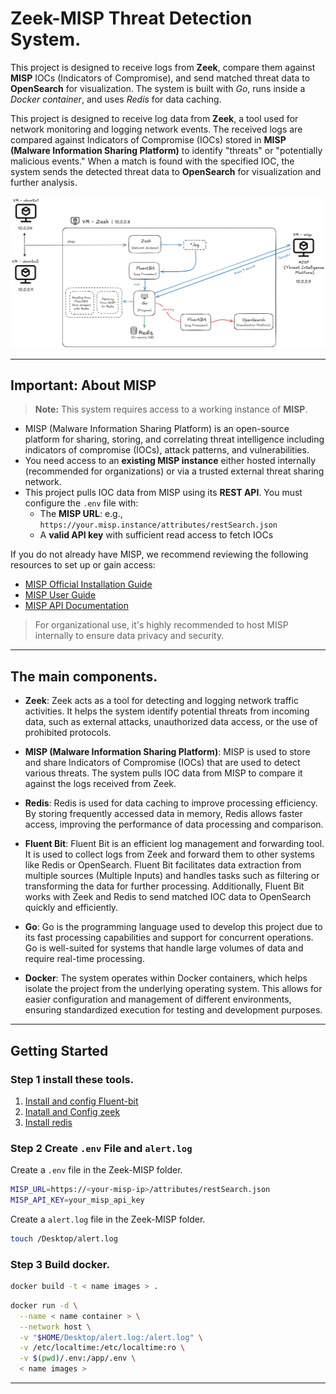 # Zeek-MISP Threat Detection System.

This project is designed to receive logs from **Zeek**, compare them against **MISP** IOCs (Indicators of Compromise), and send matched threat data to **OpenSearch** for visualization. The system is built with *Go*, runs inside a *Docker container*, and uses *Redis* for data caching.

This project is designed to receive log data from **Zeek**, a tool used for network monitoring and logging network events. The received logs are compared against Indicators of Compromise (IOCs) stored in **MISP (Malware Information Sharing Platform)** to identify "threats" or "potentially malicious events." When a match is found with the specified IOC, the system sends the detected threat data to **OpenSearch** for visualization and further analysis.


![Alt text](Diagram.jpg)

---

## Important: About MISP

> **Note:** This system requires access to a working instance of **MISP**.

- MISP (Malware Information Sharing Platform) is an open-source platform for sharing, storing, and correlating threat intelligence including indicators of compromise (IOCs), attack patterns, and vulnerabilities.
- You need access to an **existing MISP instance** either hosted internally (recommended for organizations) or via a trusted external threat sharing network.
- This project pulls IOC data from MISP using its **REST API**. You must configure the `.env` file with:
  - The **MISP URL**: e.g., `https://your.misp.instance/attributes/restSearch.json`
  - A **valid API key** with sufficient read access to fetch IOCs

If you do not already have MISP, we recommend reviewing the following resources to set up or gain access:

- [MISP Official Installation Guide](https://misp.github.io/MISP/)
- [MISP User Guide](https://www.circl.lu/doc/misp/)
- [MISP API Documentation](https://www.circl.lu/doc/misp/feed-misp/)

>  For organizational use, it's highly recommended to host MISP internally to ensure data privacy and security.

---

## The main components.

* **Zeek**: Zeek acts as a tool for detecting and logging network traffic activities. It helps the system identify potential threats from incoming data, such as external attacks, unauthorized data access, or the use of prohibited protocols.

* **MISP (Malware Information Sharing Platform)**: MISP is used to store and share Indicators of Compromise (IOCs) that are used to detect various threats. The system pulls IOC data from MISP to compare it against the logs received from Zeek.

* **Redis**: Redis is used for data caching to improve processing efficiency. By storing frequently accessed data in memory, Redis allows faster access, improving the performance of data processing and comparison.

* **Fluent Bit**: Fluent Bit is an efficient log management and forwarding tool. It is used to collect logs from Zeek and forward them to other systems like Redis or OpenSearch. Fluent Bit facilitates data extraction from multiple sources (Multiple Inputs) and handles tasks such as filtering or transforming the data for further processing. Additionally, Fluent Bit works with Zeek and Redis to send matched IOC data to OpenSearch quickly and efficiently.

* **Go**: Go is the programming language used to develop this project due to its fast processing capabilities and support for concurrent operations. Go is well-suited for systems that handle large volumes of data and require real-time processing.

* **Docker**: The system operates within Docker containers, which helps isolate the project from the underlying operating system. This allows for easier configuration and management of different environments, ensuring standardized execution for testing and development purposes.

---

## Getting Started

### Step 1 install these tools.

1. [ Install and config Fluent-bit](docs/Config-fluent-bit.md)
2. [ Inatall and Config zeek](docs/Config-zeek.md)
3. [ Install redis](docs/install-redis.md)

###  Step 2 Create ``.env`` File and ``alert.log`` 

Create a ``.env`` file in the Zeek-MISP folder.
```bash
MISP_URL=https://<your-misp-ip>/attributes/restSearch.json
MISP_API_KEY=your_misp_api_key
```
Create a ``alert.log``  file in the Zeek-MISP folder.
```bash
touch /Desktop/alert.log
```
### Step 3 Build docker.
```bash
docker build -t < name images > .
```
```bash
docker run -d \
  --name < name container > \
  --network host \
  -v "$HOME/Desktop/alert.log:/alert.log" \
  -v /etc/localtime:/etc/localtime:ro \
  -v $(pwd)/.env:/app/.env \
  < name images >
```
--------
